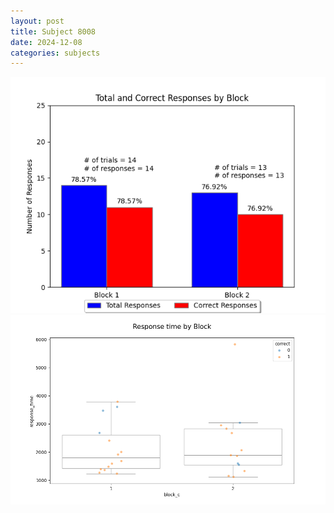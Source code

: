 ```yaml
---
layout: post
title: Subject 8008
date: 2024-12-08
categories: subjects
---
```


![](data/8008/run-4/8008_ATS_responses.png)
![](data/8008/run-4/8008_ATS_rt.png)
